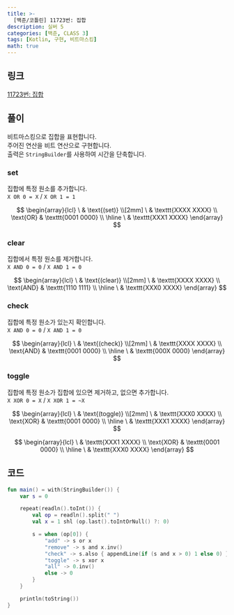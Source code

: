 ```yaml
---
title: >-
  [백준/코틀린] 11723번: 집합
description: 실버 5
categories: [백준, CLASS 3]
tags: [Kotlin, 구현, 비트마스킹]
math: true
---
```


## 링크
[11723번: 집합](https://www.acmicpc.net/problem/11723)

## 풀이
<span class="txt_bg">비트마스킹</span>으로 집합을 표현합니다.\
주어진 연산을 비트 연산으로 구현합니다.\
출력은 `StringBuilder`를 사용하여 시간을 단축합니다.

### set
집합에 특정 원소를 추가합니다.\
`X OR 0 = X` / `X OR 1 = 1`

$$
\begin{array}{lcl}
\ & \text{(set)} \\[2mm]
\ & \texttt{XXXX XXXX} \\
\text{OR} & \texttt{0001 0000} \\
\hline
\ & \texttt{XXX1 XXXX}
\end{array}
$$

### clear
집합에서 특정 원소를 제거합니다.\
`X AND 0 = 0` / `X AND 1 = 0`

$$
\begin{array}{lcl}
\ & \text{(clear)} \\[2mm]
\ & \texttt{XXXX XXXX} \\
\text{AND} & \texttt{1110 1111} \\
\hline
\ & \texttt{XXX0 XXXX}
\end{array}
$$

### check
집합에 특정 원소가 있는지 확인합니다.\
`X AND 0 = 0` / `X AND 1 = 0`

$$
\begin{array}{lcl}
\ & \text{(check)} \\[2mm]
\ & \texttt{XXXX XXXX} \\
\text{AND} & \texttt{0001 0000} \\
\hline
\ & \texttt{000X 0000}
\end{array}
$$

### toggle
집합에 특정 원소가 집합에 있으면 제거하고, 없으면 추가합니다.\
`X XOR 0 = X` / `X XOR 1 = ~X`

$$
\begin{array}{lcl}
\ & \text{(toggle)} \\[2mm]
\ & \texttt{XXX0 XXXX} \\
\text{XOR} & \texttt{0001 0000} \\
\hline
\ & \texttt{XXX1 XXXX}
\end{array}
$$

$$
\begin{array}{lcl}
\ & \texttt{XXX1 XXXX} \\
\text{XOR} & \texttt{0001 0000} \\
\hline
\ & \texttt{XXX0 XXXX}
\end{array}
$$



## 코드
```kotlin
fun main() = with(StringBuilder()) {
    var s = 0

    repeat(readln().toInt()) {
        val op = readln().split(" ")
        val x = 1 shl (op.last().toIntOrNull() ?: 0)

        s = when (op[0]) {
            "add" -> s or x
            "remove" -> s and x.inv()
            "check" -> s.also { appendLine(if (s and x > 0) 1 else 0) }
            "toggle" -> s xor x
            "all" -> 0.inv()
            else -> 0
        }
    }

    println(toString())
}

```
